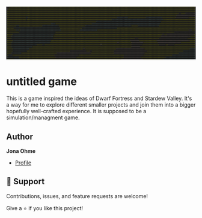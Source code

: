 ![Banner](assets/readme/pic.png)

# untitled game

This is a game inspired the ideas of Dwarf Fortress and Stardew Valley. It's a way for me to explore different smaller projects and join them into a bigger hopefully well-crafted experience. It is supposed to be a simulation/managment game.


## Author

**Jona Ohme**

- [Profile](https://github.com/ohnchen "ohnchen")

## 🤝 Support

Contributions, issues, and feature requests are welcome!

Give a ⭐️ if you like this project!
